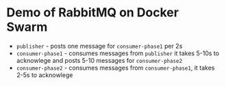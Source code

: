 # Demo of RabbitMQ on Docker Swarm

- `publisher` - posts one message for `consumer-phase1` per 2s
- `consumer-phase1` - consumes messages from `publisher` it takes 5-10s to acknowlege and posts
  5-10 messages for `consumer-phase2`
- `consumer-phase2` - consumes messages from `consumer-phase1`, it takes 2-5s to acknowlege
